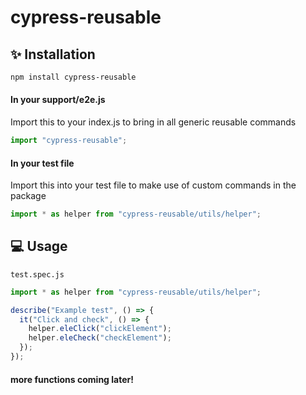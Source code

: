 # cypress-reusable

## ✨ Installation

```bash
npm install cypress-reusable
```

#### In your support/e2e.js

Import this to your index.js to bring in all generic reusable commands

```javascript
import "cypress-reusable";
```

#### In your test file

Import this into your test file to make use of custom commands in the package

```javascript
import * as helper from "cypress-reusable/utils/helper";
```

## 💻 Usage

`test.spec.js`

```javascript
import * as helper from "cypress-reusable/utils/helper";

describe("Example test", () => {
  it("Click and check", () => {
    helper.eleClick("clickElement");
    helper.eleCheck("checkElement");
  });
});
```

#### more functions coming later!